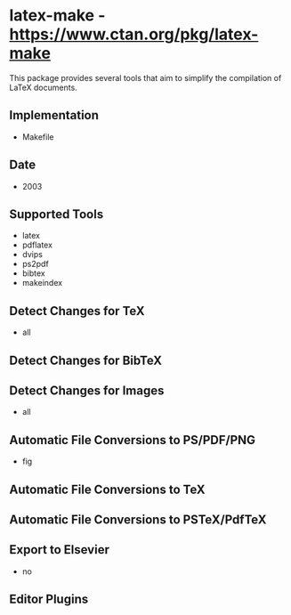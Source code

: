 # latex-make - https://www.ctan.org/pkg/latex-make
This package provides several tools that aim to simplify the compilation of LaTeX documents.

## Implementation
- Makefile

## Date
- 2003

## Supported Tools
- latex
- pdflatex
- dvips
- ps2pdf
- bibtex
- makeindex

## Detect Changes for TeX
- all

## Detect Changes for BibTeX

## Detect Changes for Images
- all

## Automatic File Conversions to PS/PDF/PNG
- fig

## Automatic File Conversions to TeX

## Automatic File Conversions to PSTeX/PdfTeX

## Export to Elsevier
- no

## Editor Plugins
